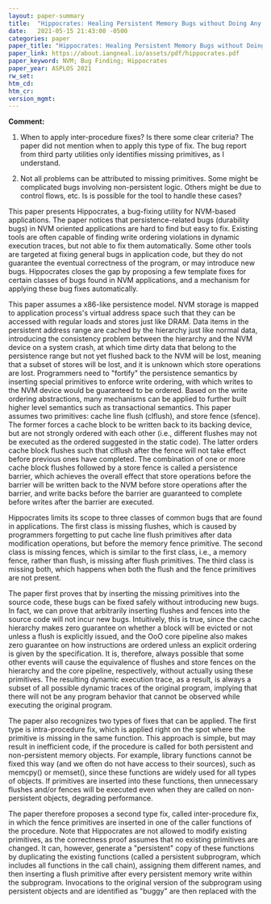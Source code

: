 ```yaml
---
layout: paper-summary
title:  "Hippocrates: Healing Persistent Memory Bugs without Doing Any Harm"
date:   2021-05-15 21:43:00 -0500
categories: paper
paper_title: "Hippocrates: Healing Persistent Memory Bugs without Doing Any Harm"
paper_link: https://about.iangneal.io/assets/pdf/hippocrates.pdf
paper_keyword: NVM; Bug Finding; Hippocrates
paper_year: ASPLOS 2021
rw_set:
htm_cd:
htm_cr:
version_mgmt:
---
```


**Comment:**

1. When to apply inter-procedure fixes? Is there some clear criteria? The paper did not mention when to apply
   this type of fix. The bug report from third party utilities only identifies missing primitives, as I understand.

2. Not all problems can be attributed to missing primitives. Some might be complicated bugs involving non-persistent 
   logic. Others might be due to control flows, etc. 
   Is is possible for the tool to handle these cases?

This paper presents Hippocrates, a bug-fixing utility for NVM-based applications.
The paper notices that persistence-related bugs (durability bugs) in NVM oriented applications are hard to find 
but easy to fix.
Existing tools are often capable of finding write ordering violations in dynamic execution traces, but not able
to fix them automatically. 
Some other tools are targeted at fixing general bugs in application code, but they do not guarantee the eventual
correctness of the program, or may introduce new bugs.
Hippocrates closes the gap by proposing a few template fixes for certain classes of bugs found in NVM applications,
and a mechanism for applying these bug fixes automatically.

This paper assumes a x86-like persistence model. NVM storage is mapped to application process's virtual address space
such that they can be accessed with regular loads and stores just like DRAM.
Data items in the persistent address range are cached by the hierarchy just like normal data, introducing the 
consistency problem between the hierarchy and the NVM device on a system crash, at which time dirty data that 
belong to the persistence range but not yet flushed back to the NVM will be lost, meaning that a subset of 
stores will be lost, and it is unknown which store operations are lost. 
Programmers need to "fortify" the persistence semantics by inserting special primitives to enforce write ordering,
with which writes to the NVM device would be guaranteed to be ordered.
Based on the write ordering abstractions, many mechanisms can be applied to further built higher level semantics
such as transactional semantics.
This paper assumes two primitives: cache line flush (clflush), and store fence (sfence).
The former forces a cache block to be written back to its backing device, but are not strongly ordered with each other
(i.e., different flushes may not be executed as the ordered suggested in the static code). The latter
orders cache block flushes such that clflush after the fence will not take effect before previous ones have completed.
The combination of one or more cache block flushes followed by a store fence is called a persistence barrier, which 
achieves the overall effect that store operations before the barrier will be written back to the NVM before
store operations after the barrier, and write backs before the barrier are guaranteed to complete before writes
after the barrier are executed.

Hippocrates limits its scope to three classes of common bugs that are found in applications. The first class is 
missing flushes, which is caused by programmers forgetting to put cache line flush primitives after data modification
operations, but before the memory fence primitive. 
The second class is missing fences, which is similar to the first class, i.e., a memory fence, rather than flush, is 
missing after flush primitives. 
The third class is missing both, which happens when both the flush and the fence primitives are not present.

The paper first proves that by inserting the missing primitives into the source code, these bugs can be fixed 
safely without introducing new bugs. 
In fact, we can prove that arbitrarily inserting flushes and fences into the source code will not incur new bugs.
Intuitively, this is true, since the cache hierarchy makes zero guarantee on whether a block will be evicted or not
unless a flush is explicitly issued, and the OoO core pipeline also makes zero guarantee on how instructions are 
ordered unless an explicit ordering is given by the specification. 
It is, therefore, always possible that some other events will cause the equivalence of flushes and store fences on 
the hierarchy and the core pipeline, respectively, without actually using these primitives.
The resulting dynamic execution trace, as a result, is always a subset of all possible dynamic traces of the original
program, implying that there will not be any program behavior that cannot be observed while executing the original
program.

The paper also recognizes two types of fixes that can be applied. The first type is intra-procedure fix, which is 
applied right on the spot where the primitive is missing in the same function. This approach is simple, but may result
in inefficient code, if the procedure is called for both persistent and non-persistent memory objects.
For example, library functions cannot be fixed this way (and we often do not have access to their sources),
such as memcpy() or memset(), since these functions are widely used for all types of objects.
If primitives are inserted into these functions, then unnecessary flushes and/or fences will be executed
even when they are called on non-persistent objects, degrading performance.

The paper therefore proposes a second type fix, called inter-procedure fix, in which the fence primitives
are inserted in one of the caller functions of the procedure. 
Note that Hippocrates are not allowed to modify existing primitives, as the correctness proof assumes that no existing
primitives are changed.
It can, however, generate a "persistent" copy of these functions by duplicating the existing functions (called 
a persistent subprogram, which includes all functions in the call chain), assigning them different names, and 
then inserting a flush primitive after every persistent memory write within the subprogram. 
Invocations to the original version of the subprogram using persistent objects and are identified as "buggy" 
are then replaced with the 

